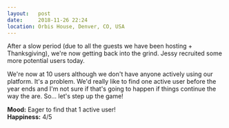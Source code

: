 ```yaml
---
layout:   post
date:     2018-11-26 22:24
location: Orbis House, Denver, CO, USA
---
```


After a slow period (due to all the guests we have been hosting + Thanksgiving),
we're now getting back into the grind. Jessy recruited some more potential
users today.

We're now at 10 users although we don't have anyone actively using
our platform. It's a problem. We'd really like to find one active user before
the year ends and I'm not sure if that's going to happen if things continue the
way the are. So... let's step up the game!

**Mood:** Eager to find that 1 active user!  
**Happiness:** 4/5
